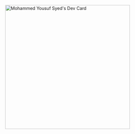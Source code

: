 <a href="https://app.daily.dev/mryousufsyed"><img src="https://api.daily.dev/devcards/ce830354165041798b2263ac7fce36ba.png?r=ab4" width="400" alt="Mohammed Yousuf Syed's Dev Card"/></a>
